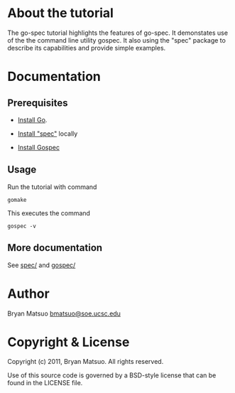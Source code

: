 About the tutorial
==================

The go-spec tutorial highlights the features of go-spec. It demonstates use of
the the command line utility gospec. It also using the "spec" package to
describe its capabilities and provide simple examples.

Documentation
=============
Prerequisites
-------------

* [Install Go](http://golang.org/).

* [Install "spec"](https://github.com/bmatsuo/go-spec/tree/master/spec#readme) locally

* [Install Gospec](https://github.com/bmatsuo/go-spec/tree/master/gospec#readme)

Usage
-----

Run the tutorial with command

    gomake

This executes the command

    gospec -v

More documentation
------------------

See [spec/](https://github.com/bmatsuo/go-spec/tree/master/spec#readme)
and [gospec/](https://github.com/bmatsuo/go-spec/tree/master/gospec#readme)

Author
======

Bryan Matsuo <bmatsuo@soe.ucsc.edu>

Copyright & License
===================

Copyright (c) 2011, Bryan Matsuo.
All rights reserved.

Use of this source code is governed by a BSD-style license that can be
found in the LICENSE file.
